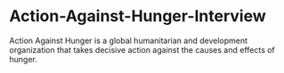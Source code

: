 # Action-Against-Hunger-Interview
Action Against Hunger is a global humanitarian and development organization that takes decisive action against the causes and effects of hunger. 
